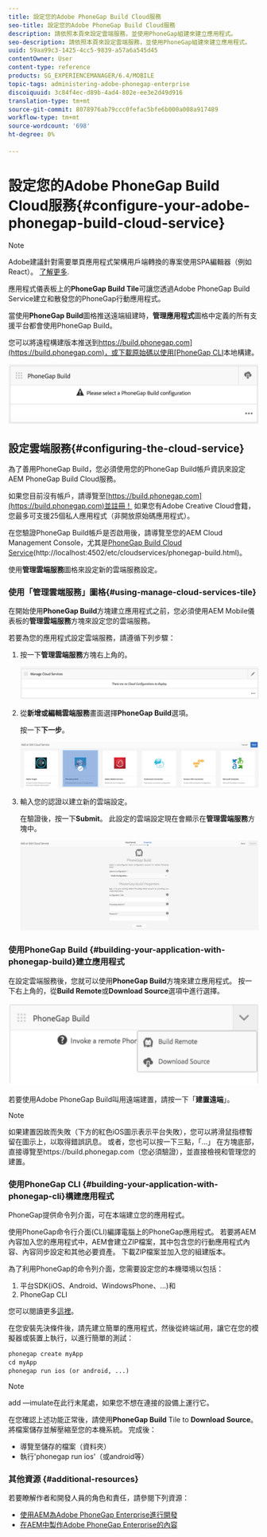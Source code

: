```yaml
---
title: 設定您的Adobe PhoneGap Build Cloud服務
seo-title: 設定您的Adobe PhoneGap Build Cloud服務
description: 請依照本頁來設定雲端服務，並使用PhoneGap組建來建立應用程式。
seo-description: 請依照本頁來設定雲端服務，並使用PhoneGap組建來建立應用程式。
uuid: 59aa99c3-1425-4cc5-9839-a57a6a545d45
contentOwner: User
content-type: reference
products: SG_EXPERIENCEMANAGER/6.4/MOBILE
topic-tags: administering-adobe-phonegap-enterprise
discoiquuid: 3c84f4ec-d89b-4ad4-802e-ee3e2d49d916
translation-type: tm+mt
source-git-commit: 8078976ab79ccc0fefac5bfe6b000a008a917489
workflow-type: tm+mt
source-wordcount: '698'
ht-degree: 0%

---
```



# 設定您的Adobe PhoneGap Build Cloud服務{#configure-your-adobe-phonegap-build-cloud-service}

>[!NOTE]
>
>Adobe建議針對需要單頁應用程式架構用戶端轉換的專案使用SPA編輯器（例如React）。 [了解更多](/help/sites-developing/spa-overview.md).

應用程式儀表板上的&#x200B;**PhoneGap Build Tile**&#x200B;可讓您透過Adobe PhoneGap Build Service建立和散發您的PhoneGap行動應用程式。

當使用&#x200B;**PhoneGap Build**&#x200B;圖格推送遠端組建時，**管理應用程式**&#x200B;圖格中定義的所有支援平台都會使用PhoneGap Build。

您可以將遠程構建版本推送到[https://build.phonegap.com](https://build.phonegap.com)，或下載原始碼以使用[PhoneGap CLI](https://docs.phonegap.com/references/phonegap-cli/)本地構建。

![PhoneGap Build Tile](assets/chlimage_1-60.png)

## 設定雲端服務{#configuring-the-cloud-service}

為了善用PhoneGap Build，您必須使用您的PhoneGap Build帳戶資訊來設定AEM PhoneGap Build Cloud服務。

如果您目前沒有帳戶，請導覽至[https://build.phonegap.com](https://build.phonegap.com)並註冊！ 如果您有Adobe Creative Cloud會籍，您最多可支援25個私人應用程式（非開放原始碼應用程式）。

在您驗證PhoneGap Build帳戶是否啟用後，請導覽至您的AEM Cloud Management Console，尤其是[PhoneGap Build Cloud Service](http://localhost:4502/etc/cloudservices/phonegap-build.html)(http://localhost:4502/etc/cloudservices/phonegap-build.html)。

使用&#x200B;**管理雲端服務**&#x200B;圖格來設定新的雲端服務設定。

### 使用「管理雲端服務」圖格{#using-manage-cloud-services-tile}

在開始使用&#x200B;**PhoneGap Build**&#x200B;方塊建立應用程式之前，您必須使用AEM Mobile儀表板的&#x200B;**管理雲端服務**&#x200B;方塊來設定您的雲端服務。

若要為您的應用程式設定雲端服務，請遵循下列步驟：

1. 按一下&#x200B;**管理雲端服務**&#x200B;方塊右上角的。

   ![chlimage_1-61](assets/chlimage_1-61.png)

1. 從&#x200B;**新增或編輯雲端服務**&#x200B;畫面選擇&#x200B;**PhoneGap Build**&#x200B;選項。

   按一下&#x200B;**下一步**。

   ![chlimage_1-62](assets/chlimage_1-62.png)

1. 輸入您的認證以建立新的雲端設定。

   在驗證後，按一下&#x200B;**Submit**。 此設定的雲端設定現在會顯示在&#x200B;**管理雲端服務**&#x200B;方塊中。

   ![chlimage_1-63](assets/chlimage_1-63.png)

### 使用PhoneGap Build {#building-your-application-with-phonegap-build}建立應用程式

在設定雲端服務後，您就可以使用&#x200B;**PhoneGap Build**&#x200B;方塊來建立應用程式。 按一下右上角的，從&#x200B;**Build Remote**&#x200B;或&#x200B;**Download Source**&#x200B;選項中進行選擇。

![chlimage_1-64](assets/chlimage_1-64.png)

若要使用Adobe PhoneGap Build叫用遠端建置，請按一下「**建置遠端**」。

>[!NOTE]
>
>如果建置因故而失敗（下方的紅色iOS圖示表示平台失敗），您可以將滑鼠指標暫留在圖示上，以取得錯誤訊息。 或者，您也可以按一下三點，「...」 在方塊底部，直接導覽至https://build.phonegap.com（您必須驗證），並直接檢視和管理您的建置。

### 使用PhoneGap CLI {#building-your-application-with-phonegap-cli}構建應用程式

PhoneGap提供命令列介面，可在本端建立您的應用程式。

使用PhoneGap命令行介面(CLI)編譯電腦上的PhoneGap應用程式。 若要將AEM內容加入您的應用程式中，AEM會建立ZIP檔案，其中包含您的行動應用程式內容、內容同步設定和其他必要資產。 下載ZIP檔案並加入您的組建版本。

為了利用PhoneGap的命令列介面，您需要設定您的本機環境以包括：

1. 平台SDK(iOS、Android、WindowsPhone、...)和
1. PhoneGap CLI

您可以閱讀更多[這裡](https://docs.phonegap.com/references/phonegap-cli/)。

在您安裝先決條件後，請先建立簡單的應用程式，然後從終端試用，讓它在您的模擬器或裝置上執行，以進行簡單的測試：

```xml
phonegap create myApp
cd myApp
phonegap run ios (or android, ...)
```

>[!NOTE]
>
>add —imulate在此行末尾處，如果您不想在連接的設備上運行它。

在您確認上述功能正常後，請使用&#x200B;**PhoneGap Build** Tile to **Download Source**。 將檔案儲存並解壓縮至您的本機系統。 完成後：

* 導覽至儲存的檔案（資料夾）
* 執行&#39;phonegap run ios&#39;（或android等）

### 其他資源 {#additional-resources}

若要瞭解作者和開發人員的角色和責任，請參閱下列資源：

* [使用AEM為Adobe PhoneGap Enterprise進行開發](/help/mobile/developing-in-phonegap.md)
* [在AEM中製作Adobe PhoneGap Enterprise的內容](/help/mobile/phonegap.md)

